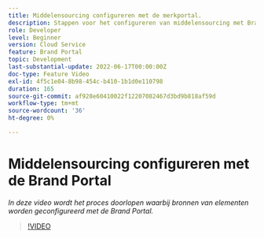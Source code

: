 ```yaml
---
title: Middelensourcing configureren met de merkportal.
description: Stappen voor het configureren van middelensourcing met Brand Portal
role: Developer
level: Beginner
version: Cloud Service
feature: Brand Portal
topic: Development
last-substantial-update: 2022-06-17T00:00:00Z
doc-type: Feature Video
exl-id: 4f5c1e04-8b98-454c-b410-1b1d0e110798
duration: 165
source-git-commit: af928e60410022f12207082467d3bd9b818af59d
workflow-type: tm+mt
source-wordcount: '36'
ht-degree: 0%

---
```


# Middelensourcing configureren met de Brand Portal

*In deze video wordt het proces doorlopen waarbij bronnen van elementen worden geconfigureerd met de Brand Portal.*

>[!VIDEO](https://video.tv.adobe.com/v/335451?quality=12&learn=on)
